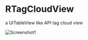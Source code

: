 RTagCloudView
=============

a UITableView like API tag cloud view

![Screenshot1](https://lh6.googleusercontent.com/MSgCo01cedZVqDlAlDH8MO5FRsZ2GTTZOSwIWm9-jGFF9I-6vl8bLS7NAgBMPqBbMiEr8fJDt8c)